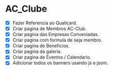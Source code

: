 # AC_Clube

- [x] Fazer Referencia ao Qualicard.
- [x] Criar pagina de Membros AC-Club.
- [x] Criar pagina das Empresas Conveniadas.
- [x] Criar pagina com formula de seja membro.
- [x] Criar pagina de Beneficios.
- [x] Criar pagina da galeria.
- [x] Criar pagina de Eventos / Calendario.
- [x] Adicionar todos os banners usando js e jsom.